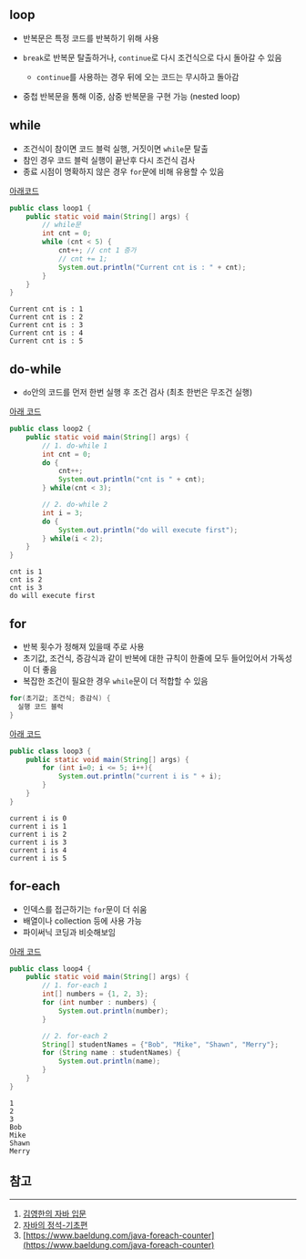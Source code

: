 ## loop

* 반복문은 특정 코드를 반복하기 위해 사용
* ```break```로 반복문 탈출하거나, ```continue```로 다시 조건식으로 다시 돌아갈 수 있음
  * ```continue```를 사용하는 경우 뒤에 오는 코드는 무시하고 돌아감

* 중첩 반복문을 통해 이중, 삼중 반복문을 구현 가능 (nested loop)

## while

* 조건식이 참이면 코드 블럭 실행, 거짓이면 ```while```문 탈출
* 참인 경우 코드 블럭 실행이 끝난후 다시 조건식 검사
* 종료 시점이 명확하지 않은 경우 ```for```문에 비해 유용할 수 있음

[아래코드](https://github.com/seungki1011/Data-Engineering/blob/main/java/start-java/src/main/java/de/java/loop/loop1.java)

```java
public class loop1 {
    public static void main(String[] args) {
        // while문
        int cnt = 0;
        while (cnt < 5) {
            cnt++; // cnt 1 증가
            // cnt += 1;
            System.out.println("Current cnt is : " + cnt);
        }
    }
}
```

```
Current cnt is : 1
Current cnt is : 2
Current cnt is : 3
Current cnt is : 4
Current cnt is : 5
```

## do-while

* ```do```안의 코드를 먼저 한번 실행 후 조건 검사 (최초 한번은 무조건 실행)

[아래 코드](https://github.com/seungki1011/Data-Engineering/blob/main/java/start-java/src/main/java/de/java/loop/loop2.java)

```java
public class loop2 {
    public static void main(String[] args) {
        // 1. do-while 1
        int cnt = 0;
        do {
            cnt++;
            System.out.println("cnt is " + cnt);
        } while(cnt < 3);

        // 2. do-while 2
        int i = 3;
        do {
            System.out.println("do will execute first");
        } while(i < 2);
    }
}
```

```
cnt is 1
cnt is 2
cnt is 3
do will execute first
```

## for

* 반복 횟수가 정해져 있을때 주로 사용
* 초기값, 조건식, 증감식과 같이 반복에 대한 규칙이 한줄에 모두 들어있어서 가독성이 더 좋음
* 복잡한 조건이 필요한 경우 ```while```문이 더 적합할 수 있음

```java
for(초기값; 조건식; 증감식) {
  실행 코드 블럭
}
```

[아래 코드](https://github.com/seungki1011/Data-Engineering/blob/main/java/start-java/src/main/java/de/java/loop/loop3.java)

```java
public class loop3 {
    public static void main(String[] args) {
        for (int i=0; i <= 5; i++){
            System.out.println("current i is " + i);
        }
    }
}
```

```
current i is 0
current i is 1
current i is 2
current i is 3
current i is 4
current i is 5
```

## for-each

* 인덱스를 접근하기는 ```for```문이 더 쉬움
* 배열이나 collection 등에 사용 가능
* 파이써닉 코딩과 비슷해보임

[아래 코드](https://github.com/seungki1011/Data-Engineering/blob/main/java/start-java/src/main/java/de/java/loop/loop4.java)

```java
public class loop4 {
    public static void main(String[] args) {
        // 1. for-each 1
        int[] numbers = {1, 2, 3};
        for (int number : numbers) {
            System.out.println(number);
        }

        // 2. for-each 2
        String[] studentNames = {"Bob", "Mike", "Shawn", "Merry"};
        for (String name : studentNames) {
            System.out.println(name);
        }
    }
}
```

```
1
2
3
Bob
Mike
Shawn
Merry
```



## 참고

---

1. [김영한의 자바 입문](https://www.inflearn.com/course/%EA%B9%80%EC%98%81%ED%95%9C%EC%9D%98-%EC%9E%90%EB%B0%94-%EC%9E%85%EB%AC%B8)
1. [자바의 정석-기초편](https://www.youtube.com/user/MasterNKS)
1. [https://www.baeldung.com/java-foreach-counter](https://www.baeldung.com/java-foreach-counter)
